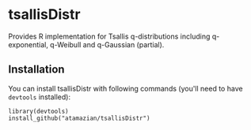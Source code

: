 # tsallisDistr
Provides R implementation for Tsallis q-distributions including q-exponential, q-Weibull and q-Gaussian (partial).

## Installation
You can install tsallisDistr with following commands (you'll need to have `devtools` installed):

```
library(devtools)
install_github("atamazian/tsallisDistr")
```
